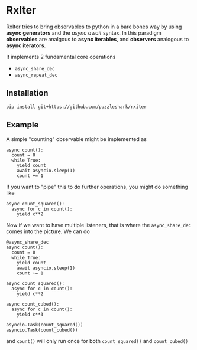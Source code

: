 # RxIter

RxIter tries to bring observables to python in a bare bones way by using **async generators** and the *async* *await* syntax. In this paradigm **observables** are analgous to **async iterables**, and **observers** analogous to **async iterators**.


It implements 2 fundamental core operations

* `async_share_dec`
* `async_repeat_dec`

## Installation
```
pip install git+https://github.com/puzzleshark/rxiter
```
## Example

A simple "counting" observable might be implemented as

```
async count():
  count = 0
  while True:
    yield count
    await asyncio.sleep(1)
    count += 1
```

If you want to "pipe" this to do further operations, you might do something like

```
async count_squared():
  async for c in count():
    yield c**2
```

Now if we want to have multiple listeners, that is where the `async_share_dec` comes into the picture. We can do

```
@async_share_dec
async count():
  count = 0
  while True:
    yield count
    await asyncio.sleep(1)
    count += 1

async count_squared():
  async for c in count():
    yield c**2

async count_cubed():
  async for c in count():
    yield c**3

asyncio.Task(count_squared())
asyncio.Task(count_cubed())
```

and `count()` will only run once for both `count_squared()` and `count_cubed()`

